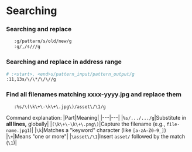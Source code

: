 # Searching

### Searching and replace
```bash
   :g/pattarn/s/old/new/g
   :g/,/s///g
```

### Searching and replace in address range
```bash
# :<start>, <end>s/pattern_input/pattern_output/g
:11,13s/\/\*/\/\//g
```

### Find all filenames matching xxxx-yyyy.jpg and replace them
```bash
   :%s/\(\k\+\-\k\+\.jpg\)/asset\/\1/g
```
Command explanation:
|Part|Meaning|
|---|---|
|`%s/.../.../g`|Substitute in **all lines,** globally|
|`(\k\+\-\k\+\.png\)`|Capture the filename (e.g., `file-name.jpg1`)|
|`\k`|Matches a "keyword" character (like `[a-zA-Z0-9_]`)
|`\+`|Means "one or more"|
|`\asset\/\1`|Insert `asset/` followed by the match (`\1`)|
